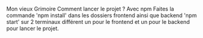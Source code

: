 Mon vieux Grimoire
Comment lancer le projet ?
Avec npm
Faites la commande 'npm install' dans les dossiers frontend ainsi que backend 
		   'npm start' sur 2 terminaux différent un pour le frontend et un pour le backend pour lancer le projet.